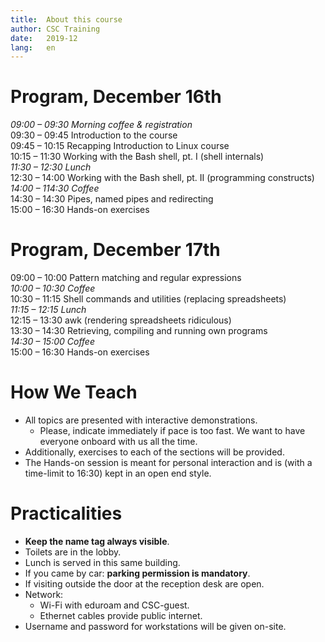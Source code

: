 ```yaml
---
title:	About this course
author:	CSC Training
date:	2019-12
lang:	en
---
```



# Program, December 16th

_09:00 – 09:30 Morning coffee & registration_<br/>
09:30 – 09:45 Introduction to the course<br/>
09:45 – 10:15 Recapping Introduction to Linux course<br/>
10:15 – 11:30 Working with the Bash shell, pt. I (shell internals)<br/>
_11:30 – 12:30 Lunch_<br/>
12:30 – 14:00 Working with the Bash shell, pt. II (programming constructs)<br/>
_14:00 – 114:30 Coffee_<br/>
14:30 – 14:30 Pipes, named pipes and redirecting<br/>
15:00 – 16:30 Hands-on exercises<br/>


# Program, December 17th

09:00 – 10:00 Pattern matching and regular expressions<br/>
_10:00 – 10:30 Coffee_<br/>
10:30 – 11:15 Shell commands and utilities (replacing spreadsheets)<br/>
_11:15 – 12:15 Lunch_<br/>
12:15 – 13:30 awk (rendering spreadsheets ridiculous)<br/>
13:30 – 14:30 Retrieving, compiling and running own programs<br/>
_14:30 – 15:00 Coffee_<br/>
15:00 – 16:30 Hands-on exercises


# How We Teach

- All topics are presented with interactive demonstrations.
  - Please, indicate immediately if pace is too fast. We want to have everyone onboard with us all the time.
- Additionally, exercises to each of the sections will be provided.
- The Hands-on session is meant for personal interaction and is (with a time-limit to 16:30) kept in an open end style.


# Practicalities

- **Keep the name tag always visible**.
- Toilets are in the lobby.
- Lunch is served in this same building.
- If you came by car: **parking permission is mandatory**.
- If visiting outside the door at the reception desk are open.
- Network:
  - Wi-Fi with eduroam and CSC-guest.
  - Ethernet cables provide public internet.
- Username and password for workstations will be given on-site.
